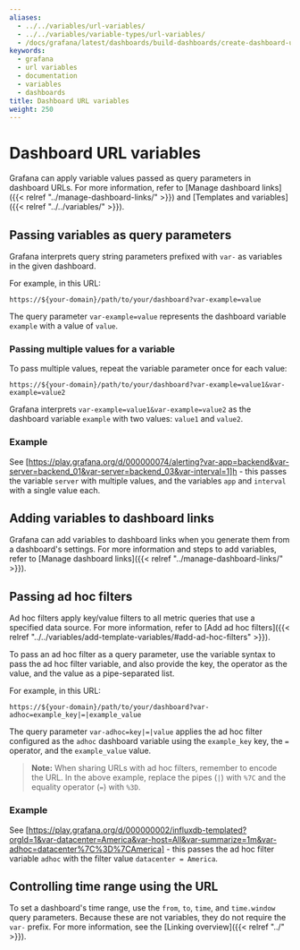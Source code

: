 ```yaml
---
aliases:
  - ../../variables/url-variables/
  - ../../variables/variable-types/url-variables/
  - /docs/grafana/latest/dashboards/build-dashboards/create-dashboard-url-variables/
keywords:
  - grafana
  - url variables
  - documentation
  - variables
  - dashboards
title: Dashboard URL variables
weight: 250
---
```


# Dashboard URL variables

Grafana can apply variable values passed as query parameters in dashboard URLs.
For more information, refer to [Manage dashboard links]({{< relref "../manage-dashboard-links/" >}}) and [Templates and variables]({{< relref "../../variables/" >}}).

## Passing variables as query parameters

Grafana interprets query string parameters prefixed with `var-` as variables in the given dashboard.

For example, in this URL:

```
https://${your-domain}/path/to/your/dashboard?var-example=value
```

The query parameter `var-example=value` represents the dashboard variable `example` with a value of `value`.

### Passing multiple values for a variable

To pass multiple values, repeat the variable parameter once for each value:

```
https://${your-domain}/path/to/your/dashboard?var-example=value1&var-example=value2
```

Grafana interprets `var-example=value1&var-example=value2` as the dashboard variable `example` with two values: `value1` and `value2`.

### Example

See [https://play.grafana.org/d/000000074/alerting?var-app=backend&var-server=backend_01&var-server=backend_03&var-interval=1]h - this passes the variable `server` with multiple values, and the variables `app` and `interval` with a single value each.

## Adding variables to dashboard links

Grafana can add variables to dashboard links when you generate them from a dashboard's settings. For more information and steps to add variables, refer to [Manage dashboard links]({{< relref "../manage-dashboard-links/" >}}).

## Passing ad hoc filters

Ad hoc filters apply key/value filters to all metric queries that use a specified data source. For more information, refer to [Add ad hoc filters]({{< relref "../../variables/add-template-variables/#add-ad-hoc-filters" >}}).

To pass an ad hoc filter as a query parameter, use the variable syntax to pass the ad hoc filter variable, and also provide the key, the operator as the value, and the value as a pipe-separated list.

For example, in this URL:

```
https://${your-domain}/path/to/your/dashboard?var-adhoc=example_key|=|example_value
```

The query parameter `var-adhoc=key|=|value` applies the ad hoc filter configured as the `adhoc` dashboard variable using the `example_key` key, the `=` operator, and the `example_value` value.

> **Note:** When sharing URLs with ad hoc filters, remember to encode the URL. In the above example, replace the pipes (`|`) with `%7C` and the equality operator (`=`) with `%3D`.

### Example

See [https://play.grafana.org/d/000000002/influxdb-templated?orgId=1&var-datacenter=America&var-host=All&var-summarize=1m&var-adhoc=datacenter%7C%3D%7CAmerica] - this passes the ad hoc filter variable `adhoc` with the filter value `datacenter = America`.

## Controlling time range using the URL

To set a dashboard's time range, use the `from`, `to`, `time`, and `time.window` query parameters. Because these are not variables, they do not require the `var-` prefix. For more information, see the [Linking overview]({{< relref "../" >}}).
